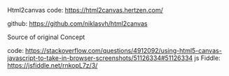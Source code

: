Html2canvas code:
https://html2canvas.hertzen.com/

github: https://github.com/niklasvh/html2canvas


Source of original Concept

code: https://stackoverflow.com/questions/4912092/using-html5-canvas-javascript-to-take-in-browser-screenshots/51126334#51126334
js Fiddle: https://jsfiddle.net/rnkopL7z/3/